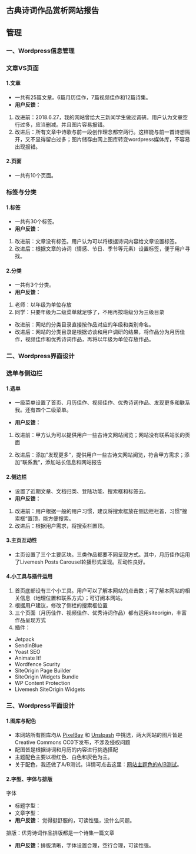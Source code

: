 ## 古典诗词作品赏析网站报告

## 管理

### 一、Wordpress信息管理
### 文章VS页面
#### 1.文章
- 一共有25篇文章。6篇月历佳作，7篇视频佳作和12篇诗集。
- <strong>用户反馈：</strong>
1. 改进前：2018.6.27，我的网站曾给大三新闻学生做过调研。用户认为文章空行过多，应当删减。并且图片容易报错。
1. 改进后：所有文章中诗歌与前一段创作理念都空两行。这样能与前一首诗想隔开，又不显得留白过多；图片储存由网上图库转变wordpress媒体库，不容易出现报错。

#### 2.页面
- 一共有10个页面。

### 标签与分类
#### 1.标签
- 一共有30个标签。
- <strong>用户反馈：</strong>
1. 改进前：文章没有标签。用户认为可以将根据诗词内容给文章设置标签。
1. 改进后：根据文章的诗词（情感、节日、季节等元素）设置标签，便于用户寻找。
#### 2.分类
- 一共有3个分类。
- <strong>用户反馈：</strong>
1. 老师：以年级为单位存放
1. 同学：只要年级为二级菜单就足够了，不用再按班级分为三级目录
- 改进前：网站的分类目录直接按作品对应的年级和类别命名。
- 改进后：网站的分类目录是根据访谈和用户调研的结果，将作品分为月历佳作，视频佳作和优秀诗词作品，再将以年级为单位存放作品。

### 二、Wordpress界面设计
### 选单与侧边栏
#### 1.选单
- 一级菜单设置了首页、月历佳作、视频佳作、优秀诗词作品、发现更多和联系我。还有四个二级菜单。

- <strong>用户反馈：</strong>
1. 改进前：甲方认为可以提供用户一些古诗文网站阅览；网站没有联系站长的页面

1. 改进后：添加”发现更多“，提供用户一些古诗文网站阅览，符合甲方需求；添加”联系我“，添加站长信息和网站报告

#### 2.侧边栏
- 设置了近期文章、文档归类、登陆功能、搜索框和标签云。
- <strong>用户反馈：</strong>
1. 改进前：用户根据一般的用户习惯，建议将搜索框放在侧边栏栏首，习惯”搜索框“置顶，能方便搜索。
1. 改进后：根据用户需求，将搜索栏置顶。

#### 3.主页互动性
- 主页设置了三个主要区块。三类作品都要不同呈现方式。其中，月历佳作运用了Livemesh Posts Carousel轮播形式呈现。互动性良好。

#### 4.小工具与插件运用

1. 首页底部设有三个小工具。用户可以了解本网站的点击数；可了解本网站的相关信息（地理位置和联系方式）；可订阅本网站。
1. 根据用户建议，修改了侧栏的搜索框位置
1. 三个页面（月历佳作、视频佳作、优秀诗词作品）都有运用siteorigin，丰富作品呈现方式
1. 插件：
- Jetpack
- SendinBlue
- Yoast SEO
- Animate It!
- Wordfence Scurity
- SiteOrigin Page Builder
- SiteOrigin Widgets Bundle
- WP Content Protection
- Livemesh SiteOrigin Widgets

### 三、Wordpress平面设计
#### 1.图库与配色
- 本网站所有图库均从 <a href="https://pixabay.com/" target="blank">PixelBay</a> 和 <a href="https://unsplash.com/" target="blank">Unslpash</a> 中挑选，两大网站的图片皆是Creative Commons CC0下发布，不涉及侵权问题
- 配图皆是根据诗词和月历的内容进行挑选搭配
- 主题配色主要以橙红色、白色和灰色为主。
- 关于配色，我还做了A/B测试。详情可点击这里：[网站主题色的A/B测试](网站主题色的AB站测试.md)。

#### 2.字型、字体与排版
字体
- 标题字型：
- 文章字型：
- <strong>用户反馈：</strong> 觉得挺舒服的，可读性强，没什么问题。

排版：优秀诗词作品排版都是一个诗集一篇文章

- <strong>用户反馈：</strong>排版清晰，字体设置合理，空行合理，可读性强。
